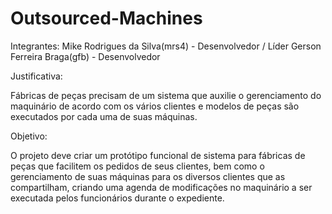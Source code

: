 # Outsourced-Machines

Integrantes:
Mike Rodrigues da Silva(mrs4) - Desenvolvedor / Líder
Gerson Ferreira Braga(gfb) -    Desenvolvedor

Justificativa:

Fábricas de peças precisam de um sistema que auxilie o gerenciamento do maquinário de acordo com os vários clientes e modelos de peças são executados por cada uma de suas máquinas.

Objetivo:

O projeto deve criar um protótipo funcional de sistema para fábricas de peças que facilitem os pedidos de seus clientes, bem como o gerenciamento de suas máquinas para os diversos clientes que as compartilham, criando uma agenda de modificações no maquinário a ser executada pelos funcionários durante o expediente.

